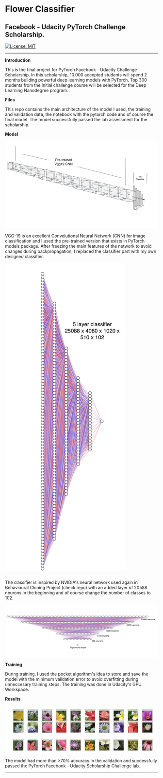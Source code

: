 # **Flower Classifier**

## Facebook - Udacity PyTorch Challenge Scholarship.

[![License: MIT](https://img.shields.io/badge/License-MIT-yellow.svg)](https://opensource.org/licenses/MIT)

---

[network]: ./images/Network.png
[overview]: ./images/Classifier_Overview.png
[classifier]: ./images/Classifier_Explanation.png
[result]: ./images/Results30.png

**Introduction**

This is the final project for PyTorch Facebook - Udacity Challenge Scholarship. In this scholarship, 10.000 accepted students will spend 2 months building powerful deep learning models with PyTorch. Top 300 students from the initial challenge course will be selected for the Deep Learning Nanodegree program.

**Files**

This repo contains the main architecture of the model I used, the training and validation data, the notebook with the pytorch code and of course the final model. The model successfully passed the lab assessment for the scholarship.

**Model**

![network]

VGG-19 is an excellent Convolutional Neural Network (CNN) for image classification and I used the pre-trained version that exists in PyTorch models package. After freezing the main features of the network to avoid changes during backpropagation, I replaced the classifier part with my own designed classifier.

![overview]

The classifier is inspired by NVIDIA's neural network used again in Behavioural Cloning Project (check repo) with an added layer of 20588 neurons in the beginning and of course change the number of classes to 102. 

![classifier]

**Training**

During training, I used the pocket algorithm's idea to store and save the model with the minimum validation error to avoid overfitting during unneccesary training steps. The training was done in Udacity's GPU Workspace.

**Results**

![result]

The model had more than >70% accuracy in the validation and successfully passed the PyTorch Facebook - Udacity Scholarship Challenge lab.

---
